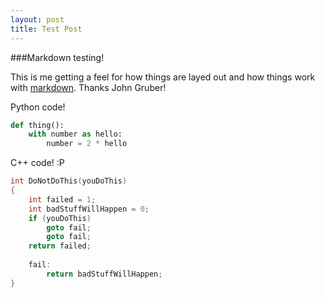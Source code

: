 ```yaml
---
layout: post
title: Test Post
---
```

###Markdown testing!

This is me getting a feel for how things are layed out and how things work with [markdown](http://daringfireball.net/projects/markdown/). Thanks John Gruber!

Python code!

```python
def thing():
	with number as hello:
		number = 2 * hello
```

C++ code! :P

```c++
int DoNotDoThis(youDoThis)
{
	int failed = 1;
	int badStuffWillHappen = 0;
	if (youDoThis)
		goto fail;
		goto fail;
	return failed;
	
	fail:
		return badStuffWillHappen;
}
```
